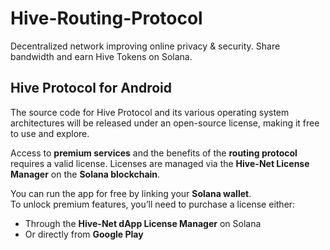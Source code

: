 # Hive-Routing-Protocol
Decentralized network improving online privacy &amp; security. Share bandwidth and earn Hive Tokens on Solana.

## Hive Protocol for Android

The source code for Hive Protocol and its various operating system architectures will be released under an open-source license, making it free to use and explore.

Access to **premium services** and the benefits of the **routing protocol** requires a valid license. Licenses are managed via the **Hive-Net License Manager** on the **Solana blockchain**.

You can run the app for free by linking your **Solana wallet**.  
To unlock premium features, you’ll need to purchase a license either:

- Through the **Hive-Net dApp License Manager** on Solana  
- Or directly from **Google Play**

